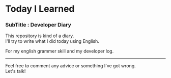 # Today I Learned
### SubTitle : Developer Diary
<p>
This repository is kind of a diary.<br>
I'll try to write what I did today using English.<br>

For my english grammer skill and my developer log.<br>
</p>
<hr>
<p>
Feel free to comment any advice or something I've got wrong.<br>
Let's talk!
</p>
